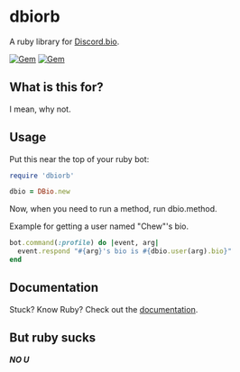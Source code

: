 # dbiorb

A ruby library for [Discord.bio](https://discord.bio).

[![Gem](https://img.shields.io/gem/v/dbiorb.svg)](https://rubygems.org/gems/dbiorb)
[![Gem](https://img.shields.io/gem/dt/dbiorb.svg)](https://rubygems.org/gems/dbiorb)

## What is this for?

I mean, why not.

## Usage

Put this near the top of your ruby bot:

```ruby
require 'dbiorb'

dbio = DBio.new
```

Now, when you need to run a method, run dbio.method.

Example for getting a user named "Chew"'s bio.

```ruby
bot.command(:profile) do |event, arg|
  event.respond "#{arg}'s bio is #{dbio.user(arg).bio}"
end
```

## Documentation

Stuck? Know Ruby? Check out the [documentation](https://rubydocs.chew.pro/docs/dbiorb).

## But ruby sucks

***NO U***
